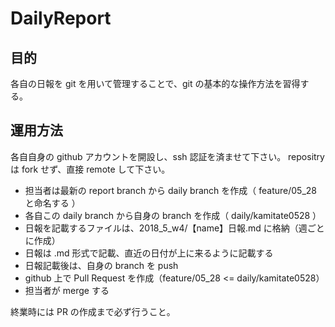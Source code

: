 # DailyReport

## 目的
各自の日報を git を用いて管理することで、git の基本的な操作方法を習得する。

## 運用方法
 各自自身の github アカウントを開設し、ssh 認証を済ませて下さい。
 repositry は fork せず、直接 remote して下さい。
 
 - 担当者は最新の report branch から daily branch を作成（ feature/05_28 と命名する ）
 - 各自この daily branch から自身の branch を作成（ daily/kamitate0528 ）
 - 日報を記載するファイルは、2018_5_w4/【name】日報.md に格納（週ごとに作成）
 - 日報は .md 形式で記載、直近の日付が上に来るように記載する
 - 日報記載後は、自身の branch を push
 - github 上で Pull Request を作成（feature/05_28 <= daily/kamitate0528）
 - 担当者が merge する
 
 終業時には PR の作成まで必ず行うこと。
